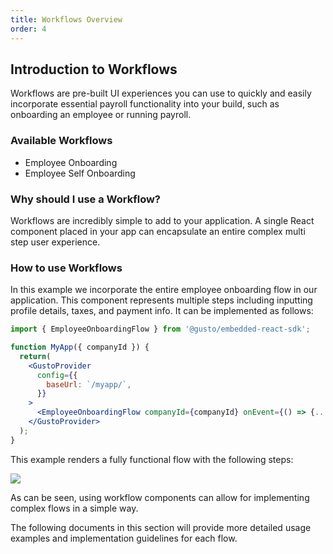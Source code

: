 ```yaml
---
title: Workflows Overview
order: 4
---
```


## Introduction to Workflows

Workflows are pre-built UI experiences you can use to quickly and easily incorporate essential payroll functionality into your build, such as onboarding an employee or running payroll.

### Available Workflows

- Employee Onboarding
- Employee Self Onboarding

### Why should I use a Workflow?

Workflows are incredibly simple to add to your application. A single React component placed in your app can encapsulate an entire complex multi step user experience.

### How to use Workflows

In this example we incorporate the entire employee onboarding flow in our application. This component represents multiple steps including inputting profile details, taxes, and payment info. It can be implemented as follows:

```jsx
import { EmployeeOnboardingFlow } from '@gusto/embedded-react-sdk';

function MyApp({ companyId }) {
  return(
    <GustoProvider
      config={{
        baseUrl: `/myapp/`,
      }}
    >
      <EmployeeOnboardingFlow companyId={companyId} onEvent={() => {...}} />
    </GustoProvider>
  );
}

```

This example renders a fully functional flow with the following steps:

![](https://files.readme.io/ef7be0a7bb31a99a6b2ac03f1fcb8fe85d6e0301b90aa8ced632e465d0b3dc99-image.png)

As can be seen, using workflow components can allow for implementing complex flows in a simple way.

The following documents in this section will provide more detailed usage examples and implementation guidelines for each flow.
